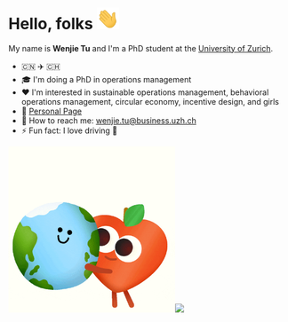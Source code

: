 

# Hello, folks <img src='./icon/wave.gif' width='40'>

My name is **Wenjie Tu** and I'm a PhD student at the [University of Zurich](https://www.uzh.ch/en.html).

* :cn: :airplane: :switzerland: 
* 🎓 I'm doing a PhD in operations management
* :heart: I'm interested in sustainable operations management, behavioral operations management, circular economy, incentive design, and girls
* :link: ​[Personal Page](https://wenjie-tu.github.io/)
* :e-mail: How to reach me: wenjie.tu@business.uzh.ch
* ⚡ Fun fact: I love driving 🚙

<img src="./icon/earth.gif" width=300><img src="./icon/flight.gif" width=300>

